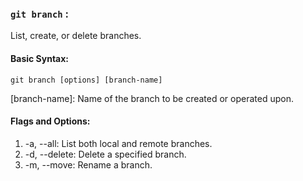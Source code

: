 ### `git branch` : 
List, create, or delete branches.

#### Basic Syntax:

`git branch [options] [branch-name]`

[branch-name]: Name of the branch to be created or operated upon.

#### Flags and Options:
1. -a, --all: List both local and remote branches.
2. -d, --delete: Delete a specified branch.
3. -m, --move: Rename a branch.

